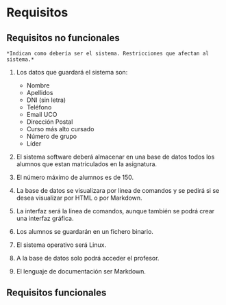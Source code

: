# Requisitos

## Requisitos no funcionales

`*Indican como debería ser el sistema. Restricciones que afectan al
sistema.*`

1. Los datos que guardará el sistema son:
	* Nombre
	* Apellidos
	* DNI (sin letra)
	* Teléfono
	* Email UCO
	* Dirección Postal
	* Curso más alto cursado
	* Número de grupo
	* Líder

2. El sistema software deberá almacenar en una base de datos todos los alumnos que estan matriculados en la asignatura.

3. El número máximo de alumnos es de 150.

4. La base de datos se visualizara por linea de comandos y se pedirá si se desea visualizar por HTML o por Markdown.

5. La interfaz será la linea de comandos, aunque también se podrá crear una interfaz gráfica.

6. Los alumnos se guardarán en un fichero binario.

7. El sistema operativo será Linux.

8. A la base de datos solo podrá acceder el profesor.

9. El lenguaje de documentación ser Markdown.

## Requisitos funcionales
